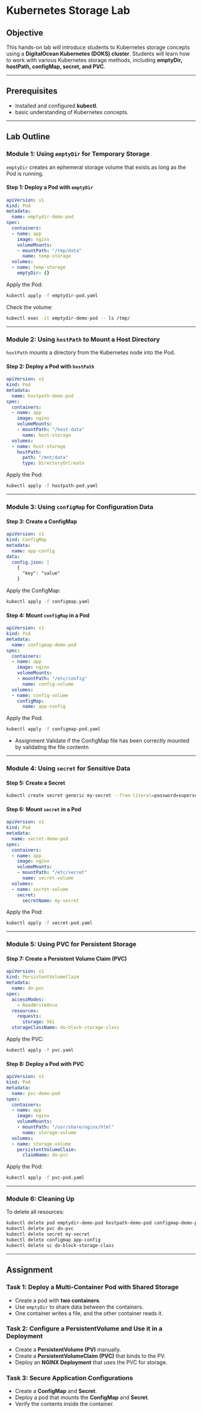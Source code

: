 # **Kubernetes Storage Lab**

## **Objective**
This hands-on lab will introduce students to Kubernetes storage concepts using a **DigitalOcean Kubernetes (DOKS) cluster**. Students will learn how to work with various Kubernetes storage methods, including **emptyDir, hostPath, configMap, secret, and PVC**.

---

## **Prerequisites**
-  Installed and configured **kubectl**.
-  basic understanding of Kubernetes concepts.

---

## **Lab Outline**
### **Module 1: Using `emptyDir` for Temporary Storage**
`emptyDir` creates an ephemeral storage volume that exists as long as the Pod is running.

#### **Step 1: Deploy a Pod with `emptyDir`**
```yaml
apiVersion: v1
kind: Pod
metadata:
  name: emptydir-demo-pod
spec:
  containers:
  - name: app
    image: nginx
    volumeMounts:
    - mountPath: "/tmp/data"
      name: temp-storage
  volumes:
  - name: temp-storage
    emptyDir: {}
```
Apply the Pod:
```sh
kubectl apply -f emptydir-pod.yaml
```
Check the volume:
```sh
kubectl exec -it emptydir-demo-pod -- ls /tmp/
```

---

### **Module 2: Using `hostPath` to Mount a Host Directory**
`hostPath` mounts a directory from the Kubernetes node into the Pod.

#### **Step 2: Deploy a Pod with `hostPath`**
```yaml
apiVersion: v1
kind: Pod
metadata:
  name: hostpath-demo-pod
spec:
  containers:
  - name: app
    image: nginx
    volumeMounts:
    - mountPath: "/host-data"
      name: host-storage
  volumes:
  - name: host-storage
    hostPath:
      path: "/mnt/data"
      type: DirectoryOrCreate
```
Apply the Pod:
```sh
kubectl apply -f hostpath-pod.yaml
```

---

### **Module 3: Using `configMap` for Configuration Data**

#### **Step 3: Create a ConfigMap**
```yaml
apiVersion: v1
kind: ConfigMap
metadata:
  name: app-config
data:
  config.json: |
    {
      "key": "value"
    }
```
Apply the ConfigMap:
```sh
kubectl apply -f configmap.yaml
```

#### **Step 4: Mount `configMap` in a Pod**
```yaml
apiVersion: v1
kind: Pod
metadata:
  name: configmap-demo-pod
spec:
  containers:
  - name: app
    image: nginx
    volumeMounts:
    - mountPath: "/etc/config"
      name: config-volume
  volumes:
  - name: config-volume
    configMap:
      name: app-config
```
Apply the Pod:
```sh
kubectl apply -f configmap-pod.yaml
```

- Assignment Validate if the ConfigMap file has been correctly mounted by validating the file contentn
---

### **Module 4: Using `secret` for Sensitive Data**

#### **Step 5: Create a Secret**
```sh
kubectl create secret generic my-secret --from-literal=password=supersecret
```

#### **Step 6: Mount `secret` in a Pod**
```yaml
apiVersion: v1
kind: Pod
metadata:
  name: secret-demo-pod
spec:
  containers:
  - name: app
    image: nginx
    volumeMounts:
    - mountPath: "/etc/secret"
      name: secret-volume
  volumes:
  - name: secret-volume
    secret:
      secretName: my-secret
```
Apply the Pod:
```sh
kubectl apply -f secret-pod.yaml
```

---

### **Module 5: Using PVC for Persistent Storage**

#### **Step 7: Create a Persistent Volume Claim (PVC)**
```yaml
apiVersion: v1
kind: PersistentVolumeClaim
metadata:
  name: do-pvc
spec:
  accessModes:
    - ReadWriteOnce
  resources:
    requests:
      storage: 5Gi
  storageClassName: do-block-storage-class
```
Apply the PVC:
```sh
kubectl apply -f pvc.yaml
```

#### **Step 8: Deploy a Pod with PVC**
```yaml
apiVersion: v1
kind: Pod
metadata:
  name: pvc-demo-pod
spec:
  containers:
  - name: app
    image: nginx
    volumeMounts:
    - mountPath: "/usr/share/nginx/html"
      name: storage-volume
  volumes:
  - name: storage-volume
    persistentVolumeClaim:
      claimName: do-pvc
```
Apply the Pod:
```sh
kubectl apply -f pvc-pod.yaml
```

---

### **Module 6: Cleaning Up**
To delete all resources:
```sh
kubectl delete pod emptydir-demo-pod hostpath-demo-pod configmap-demo-pod secret-demo-pod pvc-demo-pod
kubectl delete pvc do-pvc
kubectl delete secret my-secret
kubectl delete configmap app-config
kubectl delete sc do-block-storage-class
```

---

## **Assignment**
### **Task 1: Deploy a Multi-Container Pod with Shared Storage**
- Create a pod with **two containers**.
- Use `emptyDir` to share data between the containers.
- One container writes a file, and the other container reads it.

### **Task 2: Configure a PersistentVolume and Use it in a Deployment**
- Create a **PersistentVolume (PV)** manually.
- Create a **PersistentVolumeClaim (PVC)** that binds to the PV.
- Deploy an **NGINX Deployment** that uses the PVC for storage.

### **Task 3: Secure Application Configurations**
- Create a **ConfigMap** and **Secret**.
- Deploy a pod that mounts the **ConfigMap** and **Secret**.
- Verify the contents inside the container.


